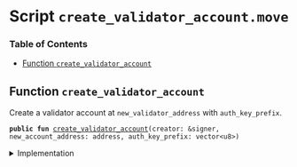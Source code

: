 
<a name="SCRIPT"></a>

# Script `create_validator_account.move`

### Table of Contents

-  [Function `create_validator_account`](#SCRIPT_create_validator_account)



<a name="SCRIPT_create_validator_account"></a>

## Function `create_validator_account`

Create a validator account at
<code>new_validator_address</code> with
<code>auth_key_prefix</code>.


<pre><code><b>public</b> <b>fun</b> <a href="#SCRIPT_create_validator_account">create_validator_account</a>(creator: &signer, new_account_address: address, auth_key_prefix: vector&lt;u8&gt;)
</code></pre>



<details>
<summary>Implementation</summary>


<pre><code><b>fun</b> <a href="#SCRIPT_create_validator_account">create_validator_account</a>(
    creator: &signer,
    new_account_address: address,
    auth_key_prefix: vector&lt;u8&gt;,
    ) {
    <a href="../../modules/doc/LibraAccount.md#0x1_LibraAccount_create_validator_account">LibraAccount::create_validator_account</a>(
        creator,
        new_account_address,
        auth_key_prefix
    );
}
</code></pre>



</details>
